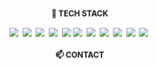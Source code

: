 <!--
**ljsoo01/ljsoo01** is a ✨ _special_ ✨ repository because its `README.md` (this file) appears on your GitHub profile.

Here are some ideas to get you started:

- 🔭 I’m currently working on ...
- 🌱 I’m currently learning ...
- 👯 I’m looking to collaborate on ...
- 🤔 I’m looking for help with ...
- 💬 Ask me about ...
- 📫 How to reach me: ...
- 😄 Pronouns: ...
- ⚡ Fun fact: ...
--> 
<h4 align="center">🔨 TECH STACK</h4> 
<p align="center">
  <img src="https://img.shields.io/badge/html5-E34F26?style=for-the-badge&logo=html5&logoColor=white"/></a>&nbsp
  <img src="https://img.shields.io/badge/css3-1572B6?style=for-the-badge&logo=css3&logoColor=white"/></a>&nbsp
  <img src="https://img.shields.io/badge/javascript-F7DF1E?style=for-the-badge&logo=javascript&logoColor=white"/></a>&nbsp
  <img src="https://img.shields.io/badge/typescript-3178C6?style=for-the-badge&logo=typescript&logoColor=white"/></a>&nbsp
  <img src="https://img.shields.io/badge/react-61DAFB?style=for-the-badge&logo=react&logoColor=white" />
  <img src="https://img.shields.io/badge/java-007396?style=for-the-badge&logo=java&logoColor=white"/></a>&nbsp
  <img src="https://img.shields.io/badge/jsp-20232a.svg?style=for-the-badge&logo=jsp&logoColor=white"/></a>&nbsp
  <img src="https://img.shields.io/badge/mysql-4479A1?style=for-the-badge&logo=mysql&logoColor=white"/></a>&nbsp
  <img src="https://img.shields.io/badge/eclipseide-2C2255?style=for-the-badge&logo=eclipseide&logoColor=white"/></a>&nbsp
  <img src="https://img.shields.io/badge/unity-FFFFFF?style=for-the-badge&logo=unity&logoColor=white"/></a>&nbsp
  <img src="https://img.shields.io/badge/androidstudio-3DDC84?style=for-the-badge&logo=androidstudio&logoColor=white"/></a>&nbsp
</p>

<h4 align="center">📫 CONTACT</h4>
